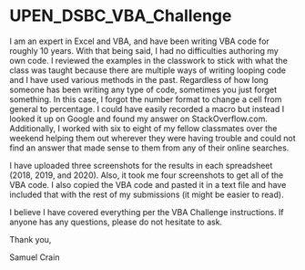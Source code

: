 # UPEN_DSBC_VBA_Challenge
I am an expert in Excel and VBA, and have been writing VBA code for roughly 10 years. With that being said, I had no difficulties authoring my own code. I reviewed the examples in the classwork to stick with what the class was taught because there are multiple ways of writing looping code and I have used various methods in the past. Regardless of how long someone has been writing any type of code, sometimes you just forget something. In this case, I forgot the number format to change a cell from general to percentage. I could have easily recorded a macro but instead I looked it up on Google and found my answer on StackOverflow.com. Additionally, I worked with six to eight of my fellow classmates over the weekend helping them out wherever they were having trouble and could not find an answer that made sense to them from any of their online searches.

I have uploaded three screenshots for the results in each spreadsheet (2018, 2019, and 2020). Also, it took me four screenshots to get all of the VBA code. I also copied the VBA code and pasted it in a text file and have included that with the rest of my submissions (it might be easier to read).

I believe I have covered everything per the VBA Challenge instructions. If anyone has any questions, please do not hesitate to ask.

Thank you,

Samuel Crain
